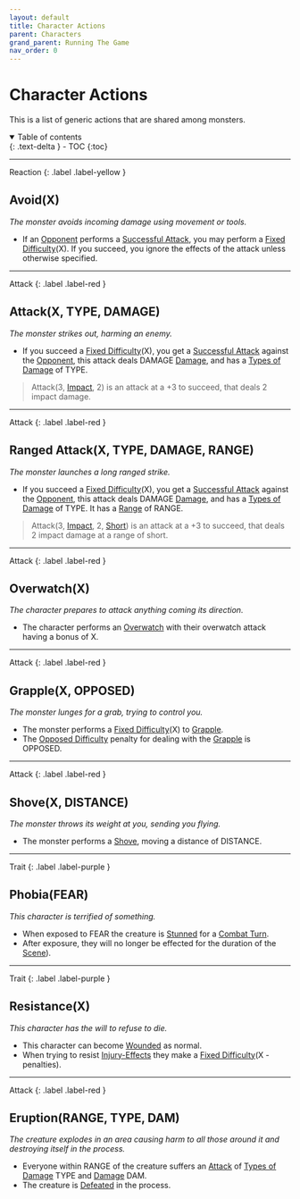 ```yaml
---
layout: default
title: Character Actions
parent: Characters
grand_parent: Running The Game
nav_order: 0
---
```


# Character Actions
This is a list of generic actions that are shared among monsters.

<details open markdown="block">
  <summary>
    Table of contents
  </summary>
  {: .text-delta }
- TOC
{:toc}
</details>

---
Reaction
{: .label .label-yellow }
## Avoid(X)
*The monster avoids incoming damage using movement or tools.*

* If an [Opponent](Terminology#Opponent) performs a [Successful Attack](Terminology#Successful%20Attack), you may perform a [Fixed Difficulty](Skills#Fixed%20Difficulty)(X). If you succeed, you ignore the effects of the attack unless otherwise specified.

---
Attack
{: .label .label-red }
## Attack(X, TYPE, DAMAGE)
*The monster strikes out, harming an enemy.*

* If you succeed a [Fixed Difficulty](Skills#Fixed%20Difficulty)(X), you get a [Successful Attack](Terminology#Successful%20Attack) against the [Opponent](Terminology#Opponent), this attack deals DAMAGE [Damage](Terminology#Damage), and has a [Types of Damage](Injury#Types%20of%20Damage) of TYPE.

> Attack(3, [Impact](Injury#Impact), 2) is an attack at a +3 to succeed, that deals 2 impact damage.

---
Attack
{: .label .label-red }
## Ranged Attack(X, TYPE, DAMAGE, RANGE)
*The monster launches a long ranged strike.*

* If you succeed a [Fixed Difficulty](Skills#Fixed%20Difficulty)(X), you get a [Successful Attack](Terminology#Successful%20Attack) against the [Opponent](Terminology#Opponent), this attack deals DAMAGE [Damage](Terminology#Damage), and has a [Types of Damage](Injury#Types%20of%20Damage) of TYPE. It has a [Range](Weapons#Range) of RANGE.

> Attack(3, [Impact](Injury#Impact), 2, [Short](Movement#Short)) is an attack at a +3 to succeed, that deals 2 impact damage at a range of short.

---

Attack
{: .label .label-red }
## Overwatch(X)
*The character prepares to attack anything coming its direction.*

* The character performs an [Overwatch](Game/Core/Special-Combat-Actions#Overwatch) with their overwatch attack having a bonus of X.

---

Attack
{: .label .label-red }
## Grapple(X, OPPOSED)
*The monster lunges for a grab, trying to control you.*

* The monster performs a [Fixed Difficulty](Skills#Fixed%20Difficulty)(X) to [Grapple](Special-Combat-Actions#Grapple).
* The [Opposed Difficulty](Skills#Opposed%20Difficulty) penalty for dealing with the [Grapple](Special-Combat-Actions#Grapple) is OPPOSED.

---
Attack
{: .label .label-red }
## Shove(X, DISTANCE)
*The monster throws its weight at you, sending you flying.*

* The monster performs a [Shove](Special-Combat-Actions#Shove), moving a distance of DISTANCE.

---
Trait
{: .label .label-purple }
## Phobia(FEAR)
*This character is terrified of something.*

* When exposed to FEAR the creature is [Stunned](Effects#Stunned) for a [Combat Turn](Terminology#Combat%20Turn).
* After exposure, they will no longer be effected for the duration of the [Scene](Terminology#Scene)).

---
Trait
{: .label .label-purple }
## Resistance(X)
*This character has the will to refuse to die.*

* This character can become [Wounded](Effects#Wounded) as normal. 
* When trying to resist [Injury-Effects](Injury-Effects) they make a [Fixed Difficulty](Skills#Fixed%20Difficulty)(X - penalties).

--- 

Attack
{: .label .label-red }
## Eruption(RANGE, TYPE, DAM)
*The creature explodes in an area causing harm to all those around it and destroying itself in the process.*

* Everyone within RANGE of the creature suffers an [Attack](Terminology#Attack) of [Types of Damage](Injury#Types%20of%20Damage) TYPE and [Damage](Terminology#Damage) DAM.
* The creature is [Defeated](Effects#Defeated) in the process.
